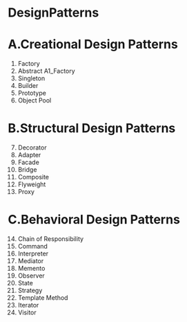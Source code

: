 # DesignPatterns

# A.Creational Design Patterns
 1. Factory
 2. Abstract A1_Factory
 3. Singleton
 4. Builder
 5. Prototype
 6. Object Pool


# B.Structural Design Patterns
 7. Decorator
 8. Adapter
 9. Facade
 10. Bridge
 11. Composite
 12. Flyweight
 13. Proxy

# C.Behavioral Design Patterns
 14. Chain of Responsibility
 15. Command
 16. Interpreter
 17. Mediator
 18. Memento
 19. Observer
 20. State
 21. Strategy
 22. Template Method
 23. Iterator
 24. Visitor
